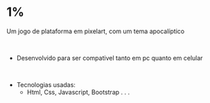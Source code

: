 # 1%
Um jogo de plataforma em pixelart, com um tema apocalíptico

<!--Pular linha-->
<br>

- Desenvolvido para ser compativel tanto em pc quanto em celular

<!--Pular linha-->
<br>

- Tecnologias usadas:
    - Html, Css, Javascript, Bootstrap . . .